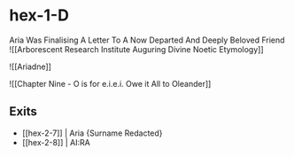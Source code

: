 # hex-1-D

Aria Was Finalising A Letter 
To A Now Departed And Deeply Beloved Friend 
![[Arborescent Research Institute Auguring Divine Noetic Etymology]]

![[Ariadne]]

![[Chapter Nine - O is for e.i.e.i. Owe it All to Oleander]]
## Exits
- [[hex-2-7]] | Aria {Surname Redacted}
- [[hex-2-8]] | AI:RA
